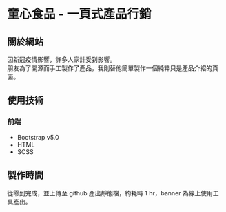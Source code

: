 # 童心食品 - 一頁式產品行銷

## 關於網站
因新冠疫情影響，許多人家計受到影響。  
朋友為了開源而手工製作了產品，我則替他簡單製作一個純粹只是產品介紹的頁面。  

## 使用技術
### 前端
- Bootstrap v5.0
- HTML
- SCSS

## 製作時間
從零到完成，並上傳至 github 產出靜態檔，約耗時 1 hr，banner 為線上使用工具產出。

